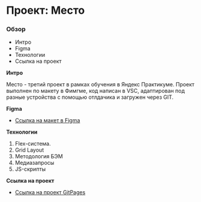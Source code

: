 # Проект: Место

### Обзор
* Интро
* Figma
* Технологии
* Ссылка на проект

**Интро**

Место - третий проект в рамках обучения в Яндекс Практикуме.
Проект выполнен по макету в Фимгме, код написан в VSC, адаптирован под разные
устройства с помощью отлдачика и загружен через GIT.

**Figma**

* [Ссылка на макет в Figma](https://www.figma.com/file/2cn9N9jSkmxD84oJik7xL7/JavaScript.-Sprint-4?node-id=0%3A1)

**Технологии**

1. Flex-система.
2. Grid Layout
3. Методология БЭМ
4. Медиазапросы
5. JS-скрипты

**Ссылка на проект**
* [Ссылка на проект GitPages](https://margaritashakhovaa.github.io/mesto-project/index.html)
